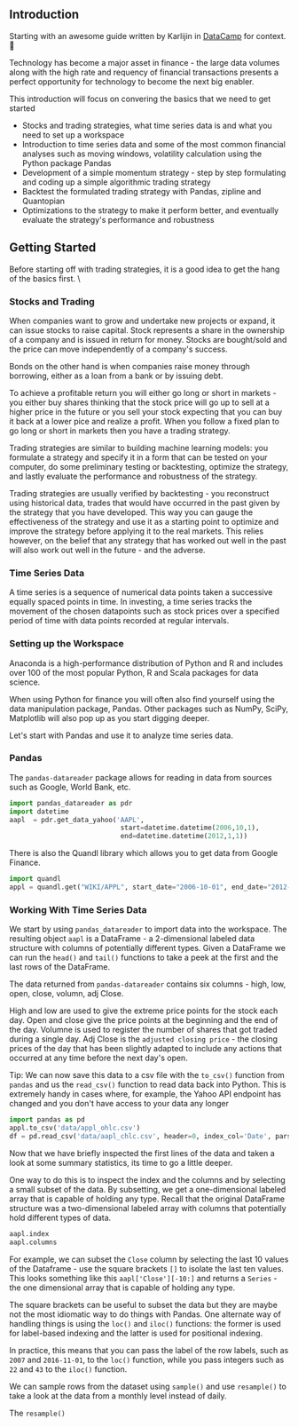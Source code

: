 ## Introduction 

Starting with an awesome guide written by Karlijin in [DataCamp](https://www.datacamp.com/community/tutorials/finance-python-trading) for context. 🙌


Technology has become a major asset in finance - the large data volumes along with the high rate and requency of financial transactions presents a perfect opportunity for technology to become the next big enabler. 

This introduction will focus on convering the basics that we need to get started 

- Stocks and trading strategies, what time series data is and what you need to set up a workspace 
- Introduction to time series data and some of the most common financial analyses such as moving windows, volatility calculation using the Python package Pandas 
- Development of a simple momentum strategy - step by step formulating and coding up a simple algorithmic trading strategy 
- Backtest the formulated trading strategy with Pandas, zipline and Quantopian 
- Optimizations to the strategy to make it perform better, and eventually evaluate the strategy's performance and robustness 


## Getting Started 

Before starting off with trading strategies, it is a good idea to get the hang of the basics first. \


### Stocks and Trading 

When companies want to grow and undertake new projects or expand, it can issue stocks to raise capital. Stock represents a share in the ownership of a company and is issued in return for money. Stocks are bought/sold and the price can move independently of a company's success. 

Bonds on the other hand is when companies raise money through borrowing, either as a loan from a bank or by issuing debt. 

To achieve a profitable return you will either go long or short in markets - you either buy shares thinking that the stock price will go up to sell at a higher price in the future or you sell your stock expecting that you can buy it back at a lower pice and realize a profit. When you follow a fixed plan to go long or short in markets then you have a trading strategy. 


Trading strategies are similar to building machine learning models: you formulate a strategy and specify it in a form that can be tested on your computer, do some preliminary testing or backtesting, optimize the strategy, and lastly evaluate the performance and robustness of the strategy. 


Trading strategies are usually verified by backtesting - you reconstruct using historical data, trades that would have occurred in the past given by the strategy that you have developed. This way you can gauge the effectiveness of the strategy and use it as a starting point to optimize and improve the strategy before applying it to the real markets. This relies however, on the belief that any strategy that has worked out well in the past will also work out well in the future - and the adverse. 

### Time Series Data 

A time series is a sequence of numerical data points taken a successive equally spaced points in time. In investing, a time series tracks the movement of the chosen datapoints such as stock prices over a specified period of time with data points recorded at regular intervals. 


### Setting up the Workspace 

Anaconda is a high-performance distribution of Python and R and includes over 100 of the most popular Python, R and Scala packages for data science. 

When using Python for finance you will often also find yourself using the data manipulation package, Pandas. Other packages such as NumPy, SciPy, Matplotlib will also pop up as you start digging deeper. 

Let's start with Pandas and use it to analyze time series data. 


### Pandas 

The `pandas-datareader` package allows for reading in data from sources such as Google, World Bank, etc. 

```python 
import pandas_datareader as pdr 
import datetime 
aapl  = pdr.get_data_yahoo('AAPL', 
                            start=datetime.datetime(2006,10,1),
                            end=datetime.datetime(2012,1,1))
```


There is also the Quandl library which allows you to get data from Google Finance. 

```python 
import quandl 
appl = quandl.get("WIKI/APPL", start_date="2006-10-01", end_date="2012-01-01")
```


### Working With Time Series Data

We start by using `pandas_datareader` to import data into the workspace. The resulting object `aapl` is a DataFrame - a 2-dimensional labeled data structure with columns of potentially different types. Given a DataFrame we can run the `head()` and `tail()` functions to take a peek at the first and the last rows of the DataFrame. 


The data returned from `pandas-datareader` contains six columns - high, low, open, close, volumn, adj Close. 

High and low are used to give the extreme price points for the stock each day. Open and close give the price points at the beginning and the end of the day. Volumne is used to register the number of shares that got traded during a single day. Adj Close is the `adjusted closing price` - the closing prices of the day that has been slightly adapted to include any actions that occurred at any time before the next day's open. 



Tip: We can now save this data to a csv file with the `to_csv()` function from `pandas` and us the `read_csv()` function to read data back into Python. This is extremely handy in cases where, for example, the Yahoo API endpoint has changed and you don't have access to your data any longer 

```Python
import pandas as pd 
appl.to_csv('data/appl_ohlc.csv')
df = pd.read_csv('data/aapl_chlc.csv', header=0, index_col='Date', parse_dates=True)
```

Now that we have briefly inspected the first lines of the data and taken a look at some summary statistics, its time to go a little deeper. 

One way to do this is to inspect the index and the columns and by selecting a small subset of the data. By subsetting, we get a one-dimensional labeled array that is capable of holding any type. Recall that the original DataFrame structure was a two-dimensional labeled array with columns that potentially hold different types of data. 

```Python
aapl.index 
aapl.columns
```

For example, we can subset the `Close` column by selecting the last 10 values of the Dataframe - use the square brackets `[]` to isolate the last ten values. This looks something like this `aapl['Close'][-10:]` and returns a `Series` - the one dimensional array that is capable of holding any type. 


The square brackets can be useful to subset the data but they are maybe not the most idiomatic way to do things with Pandas. One alternate way of handling things is using the `loc()` and `iloc()` functions: the former is used for label-based indexing and the latter is used for positional indexing. 

In practice, this means that you can pass the label of the row labels, such as `2007` and `2016-11-01`, to the `loc()` function, while you pass integers such as `22` and `43` to the `iloc()` function. 

We can sample rows from the dataset using `sample()` and use `resample()` to take a look at the data from a monthly level instead of daily. 

The `resample()` 






